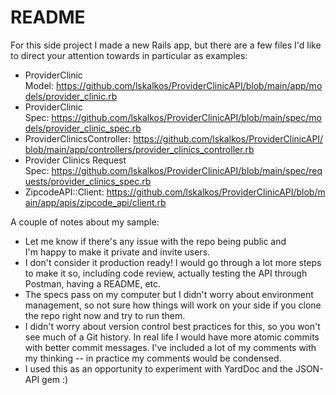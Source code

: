 # README

For this side project I made a new Rails app, but there are a few files I'd like to direct your attention towards in particular as examples:

- ProviderClinic Model: https://github.com/lskalkos/ProviderClinicAPI/blob/main/app/models/provider_clinic.rb
- ProviderClinic Spec: https://github.com/lskalkos/ProviderClinicAPI/blob/main/spec/models/provider_clinic_spec.rb
- ProviderClinicsController: https://github.com/lskalkos/ProviderClinicAPI/blob/main/app/controllers/provider_clinics_controller.rb
- Provider Clinics Request Spec: https://github.com/lskalkos/ProviderClinicAPI/blob/main/spec/requests/provider_clinics_spec.rb
- ZipcodeAPI::Client: https://github.com/lskalkos/ProviderClinicAPI/blob/main/app/apis/zipcode_api/client.rb

A couple of notes about my sample:
- Let me know if there's any issue with the repo being public and I'm happy to make it private and invite users. 
- I don't consider it production ready! I would go through a lot more steps to make it so, including code review, actually testing the API through Postman, having a README, etc.
- The specs pass on my computer but I didn't worry about environment management, so not sure how things will work on your side if you clone the repo right now and try to run them. 
- I didn't worry about version control best practices for this, so you won't see much of a Git history. In real life I would have more atomic commits with better commit messages. I've included a lot of my comments with my thinking -- in practice my comments would be condensed. 
- I used this as an opportunity to experiment with YardDoc and the JSON-API gem :)
